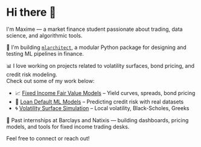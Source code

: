 # Hi there 👋

I'm Maxime — a market finance student passionate about trading, data science, and algorithmic tools.

🚀 I'm building [`mlarchitect`](https://github.com/maximemasson/mlarchitect), a modular Python package for designing and testing ML pipelines in finance.

📊 I love working on projects related to volatility surfaces, bond pricing, and credit risk modeling.  
Check out some of my work below:

- 📈 [Fixed Income Fair Value Models](#) – Yield curves, spreads, bond pricing  
- 🤖 [Loan Default ML Models](#) – Predicting credit risk with real datasets  
- 🌀 [Volatility Surface Simulation](#) – Local volatility, Black-Scholes, Greeks

💼 Past internships at Barclays and Natixis — building dashboards, pricing models, and tools for fixed income trading desks.

Feel free to connect or reach out!
